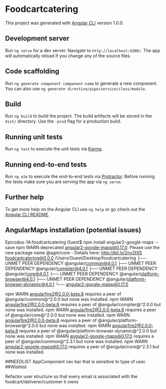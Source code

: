 # Foodcartcatering

This project was generated with [Angular CLI](https://github.com/angular/angular-cli) version 1.0.0.

## Development server

Run `ng serve` for a dev server. Navigate to `http://localhost:4200/`. The app will automatically reload if you change any of the source files.

## Code scaffolding

Run `ng generate component component-name` to generate a new component. You can also use `ng generate directive/pipe/service/class/module`.

## Build

Run `ng build` to build the project. The build artifacts will be stored in the `dist/` directory. Use the `-prod` flag for a production build.

## Running unit tests

Run `ng test` to execute the unit tests via [Karma](https://karma-runner.github.io).

## Running end-to-end tests

Run `ng e2e` to execute the end-to-end tests via [Protractor](http://www.protractortest.org/).
Before running the tests make sure you are serving the app via `ng serve`.

## Further help

To get more help on the Angular CLI use `ng help` or go check out the [Angular CLI README](https://github.com/angular/angular-cli/blob/master/README.md).


## AngularMaps installation (potential issues)
Epicodus-1A:foodcartcatering Guest$ npm install angular2-google-maps --save
npm WARN deprecated angular2-google-maps@0.17.0: Please use the new package name @agm/core - Details here: http://bit.ly/2nv2tXS
foodcartcatering@0.0.0 /Users/Guest/Desktop/foodcartcatering
├── UNMET PEER DEPENDENCY @angular/common@4.0.1
├── UNMET PEER DEPENDENCY @angular/compiler@4.0.1
├── UNMET PEER DEPENDENCY @angular/core@4.0.1
├── UNMET PEER DEPENDENCY @angular/platform-browser@4.0.1
├── UNMET PEER DEPENDENCY @angular/platform-browser-dynamic@4.0.1
└── angular2-google-maps@0.17.0

npm WARN angularfire2@2.0.0-beta.8 requires a peer of @angular/common@^2.0.0 but none was installed.
npm WARN angularfire2@2.0.0-beta.8 requires a peer of @angular/compiler@^2.0.0 but none was installed.
npm WARN angularfire2@2.0.0-beta.8 requires a peer of @angular/core@^2.0.0 but none was installed.
npm WARN angularfire2@2.0.0-beta.8 requires a peer of @angular/platform-browser@^2.0.0 but none was installed.
npm WARN angularfire2@2.0.0-beta.8 requires a peer of @angular/platform-browser-dynamic@^2.0.0 but none was installed.
npm WARN angular2-google-maps@0.17.0 requires a peer of @angular/common@^2.3.1 but none was installed.
npm WARN angular2-google-maps@0.17.0 requires a peer of @angular/core@^2.3.1 but none was installed.

##NEEDLIST
AppComponent nav bar that is sensitive to type of user.
##Wishlist

Refactor user structure so that every email is associated with the foodcart/deliverer/customer it owns
